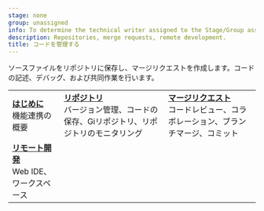 ```yaml
---
stage: none
group: unassigned
info: To determine the technical writer assigned to the Stage/Group associated with this page, see https://handbook.gitlab.com/handbook/product/ux/technical-writing/#assignments
description: Repositories, merge requests, remote development.
title: コードを管理する
---
```


ソースファイルをリポジトリに保存し、マージリクエストを作成します。コードの記述、デバッグ、および共同作業を行います。

| | | |
|--|--|--|
| [**はじめに**](../user/get_started/get_started_managing_code.md)<br>機能連携の概要 | [**リポジトリ**](../user/project/repository/_index.md)<br>バージョン管理、コードの保存、Giリポジトリ、リポジトリのモニタリング | [**マージリクエスト**](../user/project/merge_requests/_index.md)<br>コードレビュー、コラボレーション、ブランチマージ、コミット |
| [**リモート開発**](../user/project/remote_development/_index.md)<br>Web IDE、ワークスペース | | |

